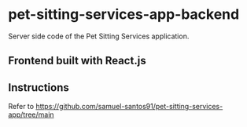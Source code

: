 # pet-sitting-services-app-backend
Server side code of the Pet Sitting Services application.

## Frontend built with React.js

## Instructions
Refer to https://github.com/samuel-santos91/pet-sitting-services-app/tree/main
